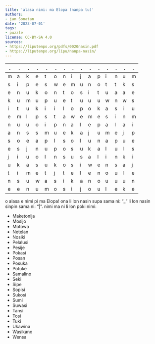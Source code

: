 ```yaml
---
title: 'alasa nimi: ma Elopa (nanpa tu)'
authors:
- jan Sonatan
date: '2023-07-01'
tags:
- puzzle
license: CC-BY-SA 4.0
sources:
- https://liputenpo.org/pdfs/0020nasin.pdf
- https://liputenpo.org/lipu/nanpa-nasin/
---
```


| .   | .   | .   | .   | .   | .   | .   | .   | .   | .   | .   | .   | .   | .   | .   |
| --- | --- | --- | --- | --- | --- | --- | --- | --- | --- | --- | --- | --- | --- | --- |
| m   | a   | k   | e   | t   | o   | n   | i   | j   | a   | p   | i   | n   | u   | m   |
| s   | i   | p   | e   | s   | w   | e   | m   | u   | n   | o   | t   | t   | k   | s   |
| e   | n   | u   | k   | o   | n   | t   | o   | s   | i   | t   | u   | a   | a   | e   |
| k   | u   | m   | u   | p   | u   | e   | t   | u   | u   | u   | w   | n   | w   | s   |
| i   | t   | u   | k   | i   | i   | l   | o   | p   | o   | k   | a   | s   | i   | u   |
| e   | m   | l   | p   | s   | t   | a   | w   | e   | m   | e   | s   | i   | n   | m   |
| n   | u   | u   | o   | i   | p   | n   | a   | l   | e   | p   | a   | l   | a   | i   |
| a   | n   | s   | s   | m   | u   | e   | k   | a   | j   | u   | m   | e   | j   | p   |
| s   | o   | e   | a   | p   | l   | s   | o   | l   | u   | n   | a   | p   | u   | e   |
| e   | s   | j   | n   | u   | p   | o   | s   | u   | k   | a   | l   | u   | l   | s   |
| j   | i   | u   | o   | l   | n   | s   | u   | s   | a   | l   | i   | n   | k   | i   |
| u   | k   | a   | s   | u   | k   | o   | s   | i   | w   | e   | n   | s   | a   | j   |
| t   | i   | m   | e   | t   | j   | t   | e   | l   | e   | n   | o   | u   | l   | e   |
| n   | s   | u   | w   | a   | s   | i   | k   | a   | n   | o   | u   | u   | u   | n   |
| e   | e   | n   | u   | m   | o   | s   | i   | j   | o   | u   | l   | e   | k   | e   |

o alasa e nimi pi ma Elopa! ona li lon nasin supa sama ni: “\_” li lon nasin sinpin sama ni: “|”. nimi ma ni li lon poki nimi:

- Maketonija
- Mosijo
- Motowa
- Netelan
- Nosiki
- Pelalusi
- Pesije
- Pokasi
- Posan
- Posuka
- Potuke
- Samalino
- Seki
- Sipe
- Sopisi
- Sukosi
- Sumi
- Suwasi
- Tansi
- Tosi
- Tuki
- Ukawina
- Wasikano
- Wensa